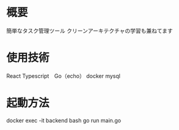# 概要
簡単なタスク管理ツール
クリーンアーキテクチャの学習も兼ねてます

# 使用技術
React Typescript　Go（echo） docker mysql

# 起動方法
docker exec -it backend bash
go run main.go
